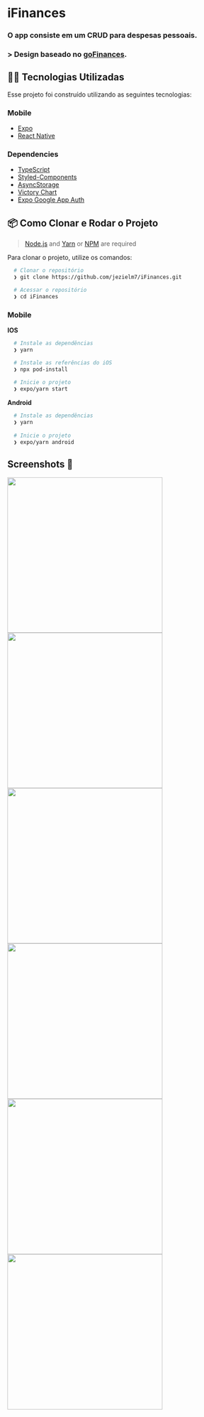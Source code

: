 # iFinances

### O app consiste em um CRUD para despesas pessoais.

### > Design baseado no [goFinances](https://www.figma.com/file/WMja4dR2gLozylanSSDM4c/GoFinances-Ignite).

## 👨‍💻 Tecnologias Utilizadas

Esse projeto foi construído utilizando as seguintes tecnologias:


### Mobile

  - [Expo](https://docs.expo.dev/)
  - [React Native](https://reactnative.dev/)
  
### Dependencies

  - [TypeScript](https://www.typescriptlang.org/)
  - [Styled-Components](https://styled-components.com/)
  - [AsyncStorage](https://docs.expo.io/versions/latest/sdk/async-storage/)
  - [Victory Chart](https://formidable.com/open-source/victory/docs/victory-chart/)
  - [Expo Google App Auth](https://www.npmjs.com/package/expo-google-app-auth)
 

  ## 📦️ Como Clonar e Rodar o Projeto

> [Node.js](https://nodejs.org/en/) and [Yarn](https://yarnpkg.com/) or [NPM](https://www.npmjs.com/) are required

Para clonar o projeto, utilize os comandos:

```bash
  # Clonar o repositório
  ❯ git clone https://github.com/jezielm7/iFinances.git

  # Acessar o repositório
  ❯ cd iFinances
```

### Mobile

**IOS**

```bash
  # Instale as dependências
  ❯ yarn

  # Instale as referências do iOS
  ❯ npx pod-install
  
  # Inicie o projeto
  ❯ expo/yarn start
```

**Android**

```bash
  # Instale as dependências
  ❯ yarn
  
  # Inicie o projeto
  ❯ expo/yarn android
```

## Screenshots 📸

<div>
  <img width="350" src=".github/sign-in.jpg" />
  <img width="350" src=".github/overview.gif" />
  <img width="350" src=".github/create-transaction.gif" />
  <img width="350" src=".github/edit-transaction.gif" />
  <img width="350" src=".github/delete-transaction.gif" />
  <img width="350" src=".github/graph.gif" />
</div>
